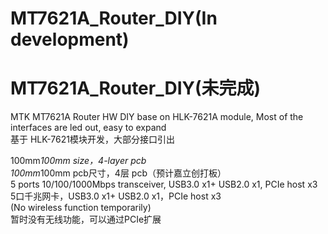 # MT7621A_Router_DIY(In development)
# MT7621A_Router_DIY(未完成)
MTK MT7621A Router HW DIY base on HLK-7621A module, Most of the interfaces are led out, easy to expand  
基于 HLK-7621模块开发，大部分接口引出

100mm*100mm size，4-layer pcb  
100mm*100mm pcb尺寸，4层 pcb（预计嘉立创打板）  
5 ports 10/100/1000Mbps transceiver, USB3.0 x1+ USB2.0 x1, PCIe host x3  
5口千兆网卡，USB3.0 x1+ USB2.0 x1，PCIe host x3  
(No wireless function temporarily)  
暂时没有无线功能，可以通过PCIe扩展  
